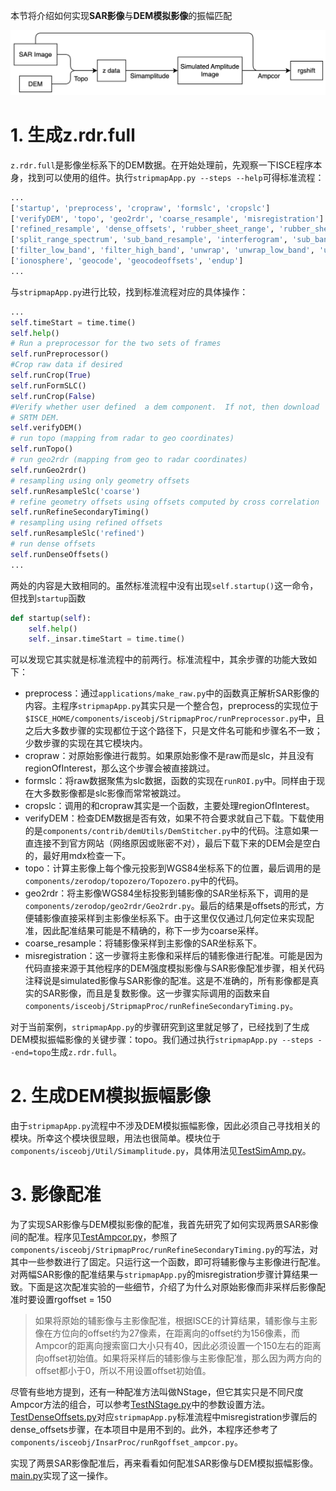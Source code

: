 本节将介绍如何实现**SAR影像**与**DEM模拟影像**的振幅匹配

![](./pics/procedure.png)

# 1. 生成**z.rdr.full**

`z.rdr.full`是影像坐标系下的DEM数据。在开始处理前，先观察一下ISCE程序本身，找到可以使用的组件。执行`stripmapApp.py --steps --help`可得标准流程：

```bash
...
['startup', 'preprocess', 'cropraw', 'formslc', 'cropslc']
['verifyDEM', 'topo', 'geo2rdr', 'coarse_resample', 'misregistration']
['refined_resample', 'dense_offsets', 'rubber_sheet_range', 'rubber_sheet_azimuth', 'fine_resample']
['split_range_spectrum', 'sub_band_resample', 'interferogram', 'sub_band_interferogram', 'filter']
['filter_low_band', 'filter_high_band', 'unwrap', 'unwrap_low_band', 'unwrap_high_band']
['ionosphere', 'geocode', 'geocodeoffsets', 'endup']
...
```

与`stripmapApp.py`进行比较，找到标准流程对应的具体操作：

```python
...
self.timeStart = time.time()
self.help()
# Run a preprocessor for the two sets of frames
self.runPreprocessor()
#Crop raw data if desired
self.runCrop(True)
self.runFormSLC()
self.runCrop(False)
#Verify whether user defined  a dem component.  If not, then download
# SRTM DEM.
self.verifyDEM()
# run topo (mapping from radar to geo coordinates)
self.runTopo()
# run geo2rdr (mapping from geo to radar coordinates)
self.runGeo2rdr()
# resampling using only geometry offsets
self.runResampleSlc('coarse')
# refine geometry offsets using offsets computed by cross correlation
self.runRefineSecondaryTiming()
# resampling using refined offsets
self.runResampleSlc('refined')
# run dense offsets
self.runDenseOffsets()
...
```

两处的内容是大致相同的。虽然标准流程中没有出现`self.startup()`这一命令，但找到`startup`函数

```python
def startup(self):
    self.help()
    self._insar.timeStart = time.time()
```

可以发现它其实就是标准流程中的前两行。标准流程中，其余步骤的功能大致如下：

- preprocess：通过`applications/make_raw.py`中的函数真正解析SAR影像的内容。主程序`stripmapApp.py`其实只是一个整合包，preprocess的实现位于`$ISCE_HOME/components/isceobj/StripmapProc/runPreprocessor.py`中，且之后大多数步骤的实现都位于这个路径下，只是文件名可能和步骤名不一致；少数步骤的实现在其它模块内。
- cropraw：对原始影像进行裁剪。如果原始影像不是raw而是slc，并且没有regionOfInterest，那么这个步骤会被直接跳过。
- formslc：将raw数据聚焦为slc数据，函数的实现在`runROI.py`中。同样由于现在大多数影像都是slc影像而常常被跳过。
- cropslc：调用的和cropraw其实是一个函数，主要处理regionOfInterest。
- verifyDEM：检查DEM数据是否有效，如果不符合要求就自己下载。下载使用的是`components/contrib/demUtils/DemStitcher.py`中的代码。注意如果一直连接不到官方网站（网络原因或账密不对），最后下载下来的DEM会是空白的，最好用mdx检查一下。
- topo：计算主影像上每个像元投影到WGS84坐标系下的位置，最后调用的是`components/zerodop/topozero/Topozero.py`中的代码。
- geo2rdr：将主影像WGS84坐标投影到辅影像的SAR坐标系下，调用的是`components/zerodop/geo2rdr/Geo2rdr.py`。最后的结果是offsets的形式，方便辅影像直接采样到主影像坐标系下。由于这里仅仅通过几何定位来实现配准，因此配准结果可能是不精确的，称下一步为coarse采样。
- coarse_resample：将辅影像采样到主影像的SAR坐标系下。
- misregistration：这一步骤将主影像和采样后的辅影像进行配准。可能是因为代码直接来源于其他程序的DEM强度模拟影像与SAR影像配准步骤，相关代码注释说是simulated影像与SAR影像的配准。这是不准确的，所有影像都是真实的SAR影像，而且是复数影像。这一步骤实际调用的函数来自`components/isceobj/StripmapProc/runRefineSecondaryTiming.py`。

对于当前案例，`stripmapApp.py`的步骤研究到这里就足够了，已经找到了生成DEM模拟振幅影像的关键步骤：topo。我们通过执行`stripmapApp.py --steps --end=topo`生成`z.rdr.full`。

# 2. 生成DEM模拟振幅影像

由于`stripmapApp.py`流程中不涉及DEM模拟振幅影像，因此必须自己寻找相关的模块。所幸这个模块很显眼，用法也很简单。模块位于`components/isceobj/Util/Simamplitude.py`，具体用法见<a href="./TestSimAmp.py">TestSimAmp.py</a>。

# 3. 影像配准

为了实现SAR影像与DEM模拟影像的配准，我首先研究了如何实现两景SAR影像间的配准。程序见<a href="./TestAmpcor.py">TestAmpcor.py</a>，参照了`components/isceobj/StripmapProc/runRefineSecondaryTiming.py`的写法，对其中一些参数进行了固定。只运行这一个函数，即可将辅影像与主影像进行配准。对两幅SAR影像的配准结果与`stripmapApp.py`的misregistration步骤计算结果一致。下面是这次配准实验的一些细节，介绍了为什么对原始影像而非采样后影像配准时要设置rgoffset = 150

> 如果将原始的辅影像与主影像配准，根据ISCE的计算结果，辅影像与主影像在方位向的offset约为27像素，在距离向的offset约为156像素，而Ampcor的距离向搜索窗口大小只有40，因此必须设置一个150左右的距离向offset初始值。如果将采样后的辅影像与主影像配准，那么因为两方向的offset都小于0，所以不用设置offset初始值。

尽管有些地方提到，还有一种配准方法叫做NStage，但它其实只是不同尺度Ampcor方法的组合，可以参考<a href="./TestNStage.py">TestNStage.py</a>中的参数设置方法。<a href="./TestDenseOffsets.py">TestDenseOffsets.py</a>对应`stripmapApp.py`标准流程中misregistration步骤后的dense_offsets步骤，在本项目中是用不到的。此外，本程序还参考了`components/isceobj/InsarProc/runRgoffset_ampcor.py`。

实现了两景SAR影像配准后，再来看看如何配准SAR影像与DEM模拟振幅影像。<a href="./TestNStage.py">main.py</a>实现了这一操作。